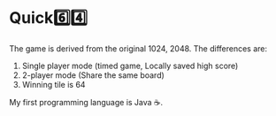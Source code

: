 # Quick:six::four:
The game is derived from the original 1024, 2048. The differences are:
1. Single player mode (timed game, Locally saved high score)
2. 2-player mode (Share the same board)
3. Winning tile is 64

My first programming language is Java :coffee:.
